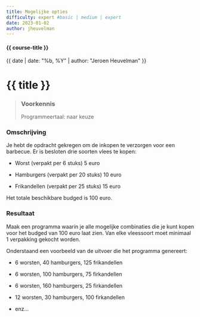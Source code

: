 ```yaml
---
title: Mogelijke opties
difficulty: expert #basic | medium | expert
date: 2023-01-02
author: jheuvelman
---
```


#### {{ course-title }}
{{ date | date: "%b, %Y" | author: "Jeroen Heuvelman" }}


# {{ title }}

> ### Voorkennis
> Programmeertaal: naar keuze

### Omschrijving
Je hebt de opdracht gekregen om de inkopen te verzorgen voor een
barbecue. Er is besloten drie soorten vlees te kopen:

- Worst (verpakt per 6 stuks) 5 euro

- Hamburgers (verpakt per 20 stuks) 10 euro

- Frikandellen (verpakt per 25 stuks) 15 euro

Het totale beschikbare budged is 100 euro.

### Resultaat
Maak een programma waarin je alle mogelijke combinaties die je kunt
kopen voor het budged van 100 euro laat zien. Van elke vleessoort moet
minimaal 1 verpakking gekocht worden.

Onderstaand een voorbeeld van de uitvoer die het programma genereert:

- 6 worsten, 40 hamburgers, 125 frikandellen

- 6 worsten, 100 hamburgers, 75 firkandellen

- 6 worsten, 160 hamburgers, 25 firkandellen

- 12 worsten, 30 hamburgers, 100 firkandellen

- enz...
